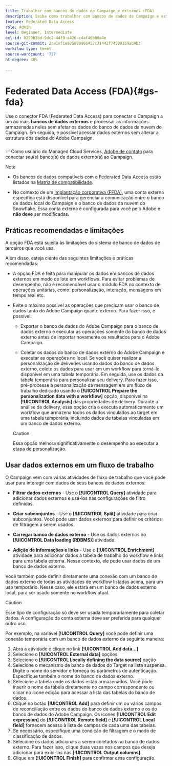 ```yaml
---
title: Trabalhar com bancos de dados do Campaign e externos (FDA)
description: Saiba como trabalhar com bancos de dados do Campaign e externos
feature: Federated Data Access
role: Admin
level: Beginner, Intermediate
exl-id: 0259b3bd-9dc2-44f9-a426-c4af46b00a4e
source-git-commit: 2ce1ef1e935080a66452c31442f745891b9ab9b3
workflow-type: tm+mt
source-wordcount: '727'
ht-degree: 40%

---
```


# Federated Data Access (FDA){#gs-fda}

Use o conector FDA (Federated Data Access) para conectar o Campaign a um ou mais **bancos de dados externos** e processar as informações armazenadas neles sem afetar os dados do banco de dados da nuvem do Campaign. Em seguida, é possível acessar dados externos sem alterar a estrutura dos dados do Adobe Campaign.

![](../assets/do-not-localize/speech.png)   Como usuário do Managed Cloud Services, [Adobe de contato](../start/campaign-faq.md#support) para conectar seu(s) banco(s) de dados externo(s) ao Campaign.


>[!NOTE]
>
>* Os bancos de dados compatíveis com o Federated Data Access estão listados na [Matriz de compatibilidade](../start/compatibility-matrix.md).
>
>* No contexto de um [Implantação corporativa (FFDA)](../architecture/enterprise-deployment.md), uma conta externa específica está disponível para gerenciar a comunicação entre o banco de dados local do Campaign e o banco de dados da nuvem do Snowflake. Essa conta externa é configurada para você pelo Adobe e **não deve** ser modificadas.
>



## Práticas recomendadas e limitações

A opção FDA está sujeita às limitações do sistema de banco de dados de terceiros que você usa.

Além disso, esteja ciente das seguintes limitações e práticas recomendadas:

* A opção FDA é feita para manipular os dados em bancos de dados externos em modo de lote em workflows. Para evitar problemas de desempenho, não é recomendável usar o módulo FDA no contexto de operações unitárias, como: personalização, interação, mensagens em tempo real etc.

* Evite o máximo possível as operações que precisam usar o banco de dados tanto do Adobe Campaign quanto externo. Para fazer isso, é possível:

   * Exportar o banco de dados do Adobe Campaign para o banco de dados externo e executar as operações somente do banco de dados externo antes de importar novamente os resultados para o Adobe Campaign.

   * Coletar os dados do banco de dados externo do Adobe Campaign e executar as operações no local.
   Se você quiser realizar a personalização de deliveries usando dados do banco de dados externo, colete os dados para usar em um workflow para torná-lo disponível em uma tabela temporária. Em seguida, use os dados da tabela temporária para personalizar seu delivery. Para fazer isso, pré-processe a personalização da mensagem em um fluxo de trabalho dedicado usando o **[!UICONTROL Prepare the personalization data with a workflow]** opção, disponível na **[!UICONTROL Analysis]** das propriedades de delivery. Durante a análise de delivery, essa opção cria e executa automaticamente um workflow que armazena todos os dados vinculados ao target em uma tabela temporária, incluindo dados de tabelas vinculadas em um banco de dados externo.

   >[!CAUTION]
   >
   >Essa opção melhora significativamente o desempenho ao executar a etapa de personalização.


## Usar dados externos em um fluxo de trabalho

O Campaign vem com várias atividades de fluxo de trabalho que você pode usar para interagir com dados de seus bancos de dados externos:

* **Filtrar dados externos** - Use o **[!UICONTROL Query]** atividade para adicionar dados externos e usá-los nas configurações de filtro definidas.

* **Criar subconjuntos** - Use o **[!UICONTROL Split]** atividade para criar subconjuntos. Você pode usar dados externos para definir os critérios de filtragem a serem usados.

* **Carregar banco de dados externo** - Use os dados externos no **[!UICONTROL Data loading (RDBMS)]** atividade.

* **Adição de informações e links** - Use o **[!UICONTROL Enrichment]** atividade para adicionar dados à tabela de trabalho do workflow e links para uma tabela externa. Nesse contexto, ele pode usar dados de um banco de dados externo.

Você também pode definir diretamente uma conexão com um banco de dados externo de todas as atividades de workflow listadas acima, para um uso temporário. Nesse caso, ele estará em um banco de dados externo local, para ser usado somente no workflow atual.

>[!CAUTION]
>
>Esse tipo de configuração só deve ser usada temporariamente para coletar dados. A configuração da conta externa deve ser preferida para qualquer outro uso.

Por exemplo, na variável **[!UICONTROL Query]** você pode definir uma conexão temporária com um banco de dados externo da seguinte maneira:

1. Abra a atividade e clique no link **[!UICONTROL Add data...]**
1. Selecione o **[!UICONTROL External data]** opções
1. Selecione o **[!UICONTROL Locally defining the data source]** opção
1. Selecione o mecanismo de banco de dados do Target na lista suspensa. Digite o nome do servidor e forneça os parâmetros de autenticação. Especifique também o nome do banco de dados externo.
1. Selecione a tabela onde os dados estão armazenados. Você pode inserir o nome da tabela diretamente no campo correspondente ou clicar no ícone edição para acessar a lista das tabelas do banco de dados.
1. Clique no botão **[!UICONTROL Add]** para definir um ou vários campos de reconciliação entre os dados do banco de dados externo e os do banco de dados do Adobe Campaign. Os ícones **[!UICONTROL Edit expression]** do **[!UICONTROL Remote field]** e **[!UICONTROL Local field]** fornecem acesso à lista de campos de cada uma das tabelas.
1. Se necessário, especifique uma condição de filtragem e o modo de classificação de dados.
1. Selecione os dados adicionais a serem coletados no banco de dados externo. Para fazer isso, clique duas vezes nos campos que deseja adicionar para exibi-los nas **[!UICONTROL Output columns]**.
1. Clique em **[!UICONTROL Finish]** para confirmar essa configuração.
